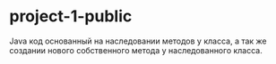 # project-1-public
Java код основанный на наследовании методов у класса, а так же создании нового собственного метода у наследованного класса.
